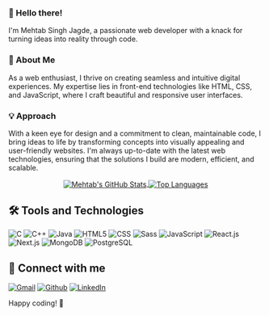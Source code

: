 ### 👋 Hello there! 
I'm Mehtab Singh Jagde, a passionate web developer with a knack for turning ideas into reality through code.

### 🚀 About Me
As a web enthusiast, I thrive on creating seamless and intuitive digital experiences. My expertise lies in front-end technologies like HTML, CSS, and JavaScript, where I craft beautiful and responsive user interfaces.

### 💡 Approach
With a keen eye for design and a commitment to clean, maintainable code, I bring ideas to life by transforming concepts into visually appealing and user-friendly websites. I'm always up-to-date with the latest web technologies, ensuring that the solutions I build are modern, efficient, and scalable.

<div align="center">
    <a href="https://github.com/MehtabSJ003"">
        <img align="center" src="https://github-readme-stats.vercel.app/api?username=MehtabSJ003&theme=bear&show_icons=true" alt="Mehtab's GitHub Stats">
    </a>
    <a href="https://github.com/MehtabSJ003">
        <img align="center" src="https://github-readme-stats.vercel.app/api/top-langs/?username=MehtabSJ003&theme=bear&hide_progress=true&layout=compact" alt="Top Languages">
    </a>
</div>

## :hammer_and_wrench: Tools and Technologies
<p>
  <img alt="C" src="https://img.shields.io/badge/-C-A8B9CC?style=flat-square&logo=c&logoColor=white" />
  <img alt="C++" src="https://img.shields.io/badge/-C++-00599C?style=flat-square&logo=c%2B%2B&logoColor=white" />
  <img alt="Java" src="https://img.shields.io/badge/-Java-007396?style=flat-square&logo=java&logoColor=white" />
  <img alt="HTML5" src="https://img.shields.io/badge/-HTML5-E34F26?style=flat-square&logo=html5&logoColor=white" />
  <img alt="CSS" src="https://img.shields.io/badge/-CSS-1572B6?style=flat-square&logo=css3&logoColor=white" />
  <img alt="Sass" src="https://img.shields.io/badge/-Sass-CC6699?style=flat-square&logo=sass&logoColor=white" />
  <img alt="JavaScript" src="https://img.shields.io/badge/-JavaScript-F7DF1E?style=flat-square&logo=javascript&logoColor=black" />
  <img alt="React.js" src="https://img.shields.io/badge/-React.js-61DAFB?style=flat-square&logo=react&logoColor=white" />
  <img alt="Next.js" src="https://img.shields.io/badge/-Next.js-000000?style=flat-square&logo=next.js&logoColor=white" />
  <img alt="MongoDB" src="https://img.shields.io/badge/-MongoDB-47A248?style=flat-square&logo=mongodb&logoColor=white" />
  <img alt="PostgreSQL" src="https://img.shields.io/badge/-PostgreSQL-336791?style=flat-square&logo=postgresql&logoColor=white" />
</p>

## :link: Connect with me
<p>
  <a href="mailto:work.mehtabsingh@gmail.com" target="_blank"><img alt="Gmail" src="https://img.shields.io/badge/Gmail-%23D14836.svg?&style=for-the-badge&logo=gmail&logoColor=white" /></a>
  <a href="https://github.com/MehtabSJ003" target="_blank"><img alt="Github" src="https://img.shields.io/badge/GitHub-%2312100E.svg?&style=for-the-badge&logo=Github&logoColor=white" /></a> 
  <a href="https://www.linkedin.com/in/mehtab-singh-jagde-01313925b/" target="_blank"><img alt="LinkedIn" src="https://img.shields.io/badge/linkedin-%230077B5.svg?&style=for-the-badge&logo=linkedin&logoColor=white" /></a>
</p>

Happy coding! 🚀


